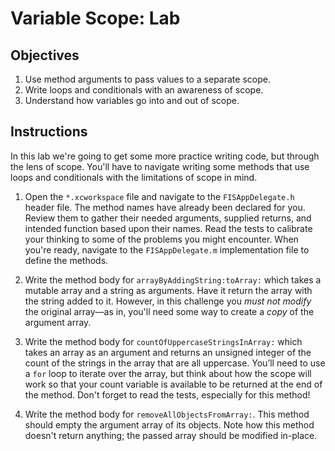 # Variable Scope: Lab

## Objectives

1. Use method arguments to pass values to a separate scope.
2. Write loops and conditionals with an awareness of scope.
3. Understand how variables go into and out of scope.

## Instructions

In this lab we're going to get some more practice writing code, but through the lens of scope. You'll have to navigate writing some methods that use loops and conditionals with the limitations of scope in mind.

1. Open the `*.xcworkspace` file and navigate to the `FISAppDelegate.h` header file. The method names have already been declared for you. Review them to gather their needed arguments, supplied returns, and intended function based upon their names. Read the tests to calibrate your thinking to some of the problems you might encounter. When you're ready, navigate to the `FISAppDelegate.m` implementation file to define the methods.

2. Write the method body for `arrayByAddingString:toArray:` which takes a mutable array and a string as arguments. Have it return the array with the string added to it. However, in this challenge you *must not modify* the original array—as in, you'll need some way to create a *copy* of the argument array.

3. Write the method body for `countOfUppercaseStringsInArray:` which takes an array as an argument and returns an unsigned integer of the count of the strings in the array that are all uppercase. You’ll need to use a `for` loop to iterate over the array, but think about how the scope will work so that your count variable is available to be returned at the end of the method. Don't forget to read the tests, especially for this method!

4. Write the method body for `removeAllObjectsFromArray:`. This method should empty the argument array of its objects. Note how this method doesn't return anything; the passed array should be modified in-place.
